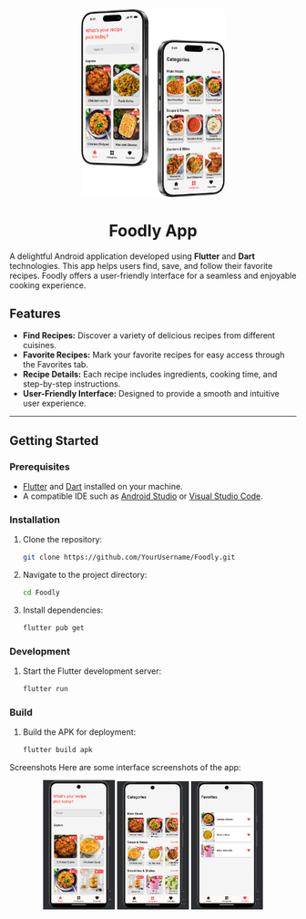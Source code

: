 <p align="center"> <img src="./demonstration/screenshots/Black_Titanium.png" alt="Home Screen" width="50%" height="50%" />
<h1 align="center">Foodly App </h1>

A delightful Android application developed using **Flutter** and **Dart** technologies. This app helps users find, save, and follow their favorite recipes. Foodly offers a user-friendly interface for a seamless and enjoyable cooking experience.



## Features

- **Find Recipes:** Discover a variety of delicious recipes from different cuisines.
- **Favorite Recipes:** Mark your favorite recipes for easy access through the Favorites tab.
- **Recipe Details:** Each recipe includes ingredients, cooking time, and step-by-step instructions.
- **User-Friendly Interface:** Designed to provide a smooth and intuitive user experience.

---

## Getting Started

### Prerequisites

- [Flutter](https://flutter.dev/) and [Dart](https://dart.dev/) installed on your machine.
- A compatible IDE such as [Android Studio](https://developer.android.com/studio) or [Visual Studio Code](https://code.visualstudio.com/).

### Installation

1. Clone the repository:
    ```sh
    git clone https://github.com/YourUsername/Foodly.git
    ```
2. Navigate to the project directory:
    ```sh
    cd Foodly
    ```
3. Install dependencies:
    ```sh
    flutter pub get
    ```

### Development

1. Start the Flutter development server:
    ```sh
    flutter run
    ```

### Build

1. Build the APK for deployment:
    ```sh
    flutter build apk
    ```

Screenshots
Here are some interface screenshots of the app:
<p align="center"> <img src="./demonstration/screenshots/home.png" alt="Home Screen" width="25%" height="25%" /> <img src="./demonstration/screenshots/categories.png" alt="Recipe Details" width="25%" height="25%" /> <img src="./demonstration/screenshots/favorites.png" alt="Favorites" width="25%" height="25%" /> </p>
